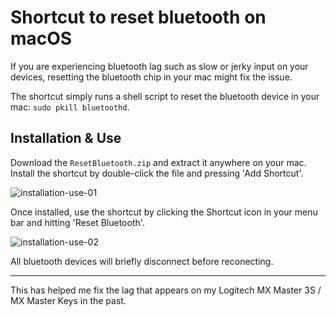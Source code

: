 # Shortcut to reset bluetooth on macOS

If you are experiencing bluetooth lag such as slow or jerky input on your devices, resetting the bluetooth chip in your mac might fix the issue. 

The shortcut simply runs a shell script to reset the bluetooth device in your mac: `sudo pkill bluetoothd`.

## Installation & Use

Download the `ResetBluetooth.zip` and extract it anywhere on your mac. Install the shortcut by double-click the file and pressing 'Add Shortcut'.

![installation-use-01](https://github.com/user-attachments/assets/493ffa46-05e7-42c9-a854-cfff2b80ba3d)

Once installed, use the shortcut by clicking the Shortcut icon in your menu bar and hitting 'Reset Bluetooth'.

![installation-use-02](https://github.com/user-attachments/assets/29b97fc2-eb80-4fc3-b3cb-abdb46eecdaa)

All bluetooth devices will briefly disconnect before reconecting.

---

This has helped me fix the lag that appears on my Logitech MX Master 3S / MX Master Keys in the past.
